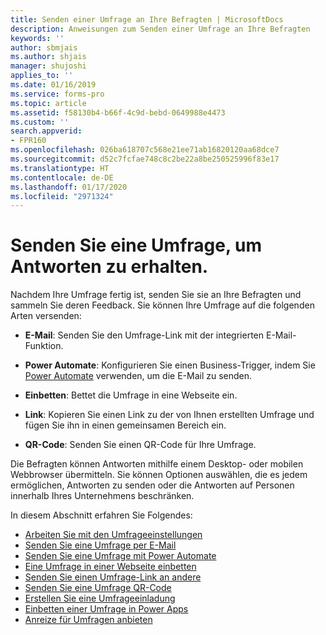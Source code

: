 ```yaml
---
title: Senden einer Umfrage an Ihre Befragten | MicrosoftDocs
description: Anweisungen zum Senden einer Umfrage an Ihre Befragten
keywords: ''
author: sbmjais
ms.author: shjais
manager: shujoshi
applies_to: ''
ms.date: 01/16/2019
ms.service: forms-pro
ms.topic: article
ms.assetid: f58130b4-b66f-4c9d-bebd-0649988e4473
ms.custom: ''
search.appverid:
- FPR160
ms.openlocfilehash: 026ba618707c568e21ee71ab16820120aa68dce7
ms.sourcegitcommit: d52c7fcfae748c8c2be22a8be250525996f83e17
ms.translationtype: HT
ms.contentlocale: de-DE
ms.lasthandoff: 01/17/2020
ms.locfileid: "2971324"
---
```

# <a name="send-a-survey-to-get-responses"></a>Senden Sie eine Umfrage, um Antworten zu erhalten.

Nachdem Ihre Umfrage fertig ist, senden Sie sie an Ihre Befragten und sammeln Sie deren Feedback. Sie können Ihre Umfrage auf die folgenden Arten versenden:

- **E-Mail**: Senden Sie den Umfrage-Link mit der integrierten E-Mail-Funktion.

- **Power Automate**: Konfigurieren Sie einen Business-Trigger, indem Sie [Power Automate](https://flow.microsoft.com/) verwenden, um die E-Mail zu senden.  
- **Einbetten**: Bettet die Umfrage in eine Webseite ein.

- **Link**: Kopieren Sie einen Link zu der von Ihnen erstellten Umfrage und fügen Sie ihn in einen gemeinsamen Bereich ein.

- **QR-Code**: Senden Sie einen QR-Code für Ihre Umfrage.

Die Befragten können Antworten mithilfe einem Desktop- oder mobilen Webbrowser übermitteln. Sie können Optionen auswählen, die es jedem ermöglichen, Antworten zu senden oder die Antworten auf Personen innerhalb Ihres Unternehmens beschränken.

In diesem Abschnitt erfahren Sie Folgendes:

- [Arbeiten Sie mit den Umfrageeinstellungen](invite-settings.md)
- [Senden Sie eine Umfrage per E-Mail](send-survey-email.md)  
- [Senden Sie eine Umfrage mit Power Automate](send-survey-flow.md)  
- [Eine Umfrage in einer Webseite einbetten](embed-web-page.md)  
- [Senden Sie einen Umfrage-Link an andere](send-survey-link.md)  
- [Senden Sie eine Umfrage QR-Code](send-survey-qrcode.md)  
- [Erstellen Sie eine Umfrageeinladung](create-survey-invite.md)
- [Einbetten einer Umfrage in Power Apps](embed-survey-powerapps.md)
- [Anreize für Umfragen anbieten](survey-incentives.md)

